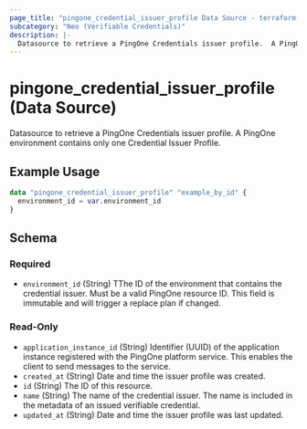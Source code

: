 ```yaml
---
page_title: "pingone_credential_issuer_profile Data Source - terraform-provider-pingone"
subcategory: "Neo (Verifiable Credentials)"
description: |-
  Datasource to retrieve a PingOne Credentials issuer profile.  A PingOne environment contains only one Credential Issuer Profile.
---
```


# pingone_credential_issuer_profile (Data Source)

Datasource to retrieve a PingOne Credentials issuer profile.  A PingOne environment contains only one Credential Issuer Profile.

## Example Usage

```terraform
data "pingone_credential_issuer_profile" "example_by_id" {
  environment_id = var.environment_id
}
```

<!-- schema generated by tfplugindocs -->
## Schema

### Required

- `environment_id` (String) TThe ID of the environment that contains the credential issuer.  Must be a valid PingOne resource ID.  This field is immutable and will trigger a replace plan if changed.

### Read-Only

- `application_instance_id` (String) Identifier (UUID) of the application instance registered with the PingOne platform service. This enables the client to send messages to the service.
- `created_at` (String) Date and time the issuer profile was created.
- `id` (String) The ID of this resource.
- `name` (String) The name of the credential issuer. The name is included in the metadata of an issued verifiable credential.
- `updated_at` (String) Date and time the issuer profile was last updated.
